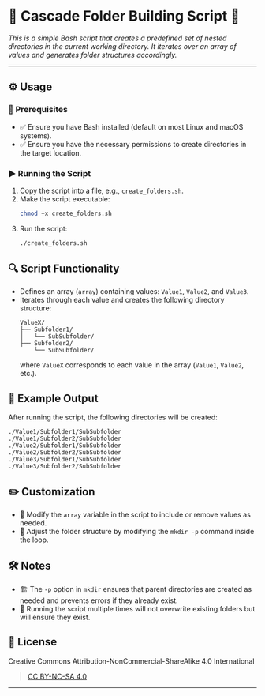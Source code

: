 # 📂 Cascade Folder Building Script 🚀

_This is a simple Bash script that creates a predefined set of nested directories in the current working directory. It iterates over an array of values and generates folder structures accordingly._

---

## ⚙️ Usage

### 📌 Prerequisites

- ✅ Ensure you have Bash installed (default on most Linux and macOS systems).
- ✅ Ensure you have the necessary permissions to create directories in the target location.

### ▶️ Running the Script

1. Copy the script into a file, e.g., `create_folders.sh`.
2. Make the script executable:
   ```bash
   chmod +x create_folders.sh
   ```
3. Run the script:
   ```bash
   ./create_folders.sh
   ```

## 🔍 Script Functionality

- Defines an array (`array`) containing values: `Value1`, `Value2`, and `Value3`.
- Iterates through each value and creates the following directory structure:
  ```
  ValueX/
  ├── Subfolder1/
  │   └── SubSubfolder/
  ├── Subfolder2/
      └── SubSubfolder/
  ```
  where `ValueX` corresponds to each value in the array (`Value1`, `Value2`, etc.).

## 📂 Example Output

After running the script, the following directories will be created:

```
./Value1/Subfolder1/SubSubfolder
./Value1/Subfolder2/SubSubfolder
./Value2/Subfolder1/SubSubfolder
./Value2/Subfolder2/SubSubfolder
./Value3/Subfolder1/SubSubfolder
./Value3/Subfolder2/SubSubfolder
```

## ✏️ Customization

- 🎯 Modify the `array` variable in the script to include or remove values as needed.
- 🎯 Adjust the folder structure by modifying the `mkdir -p` command inside the loop.

## 🛠️ Notes

- 🏗️ The `-p` option in `mkdir` ensures that parent directories are created as needed and prevents errors if they already exist.
- 🔄 Running the script multiple times will not overwrite existing folders but will ensure they exist.

## 📜 License

Creative Commons Attribution-NonCommercial-ShareAlike 4.0 International
> [CC BY-NC-SA 4.0](https://creativecommons.org/licenses/by-nc-sa/4.0/legalcode)

---
